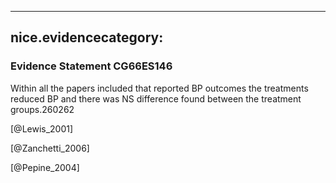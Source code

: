 
---
nice.evidencecategory: 
---

### Evidence Statement CG66ES146
Within all the papers included that reported BP outcomes the treatments reduced BP and there
was NS difference found between the treatment groups.260262

[@Lewis_2001]

[@Zanchetti_2006]

[@Pepine_2004]

